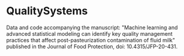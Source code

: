 # QualitySystems
Data and code accompanying the manuscript: "Machine learning and advanced statistical modeling can identify key quality management practices that affect post-pasteurization contamination of fluid milk" published in the Journal of Food Protection, doi: 10.4315/JFP-20-431.
